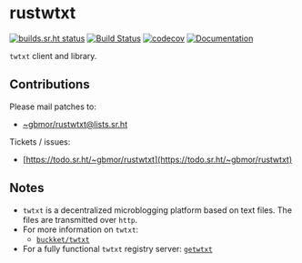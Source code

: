 # rustwtxt
[![builds.sr.ht status](https://builds.sr.ht/~gbmor/rustwtxt.svg)](https://builds.sr.ht/~gbmor/rustwtxt?) [![Build Status](https://travis-ci.com/rustwtxt/rustwtxt.svg?branch=master)](https://travis-ci.com/rustwtxt/rustwtxt) [![codecov](https://codecov.io/gh/rustwtxt/rustwtxt/branch/master/graph/badge.svg?token=4DfKP7oHRQ)](https://codecov.io/gh/rustwtxt/rustwtxt) [![Documentation](https://img.shields.io/badge/docs.rs-%E2%9C%93-brightgreen)](https://docs.rs/rustwtxt)

`twtxt` client and library.

## Contributions

Please mail patches to:
* [~gbmor/rustwtxt@lists.sr.ht](mailto:~gbmor/rustwtxt@lists.sr.ht)

Tickets / issues:
* [https://todo.sr.ht/~gbmor/rustwtxt](https://todo.sr.ht/~gbmor/rustwtxt)

## Notes
* `twtxt` is a decentralized microblogging platform based on text files. 
The files are transmitted over `http`. 
* For more information on `twtxt`:
  * [`buckket/twtxt`](https://github.com/buckket/twtxt)
* For a fully functional `twtxt` registry server: [`getwtxt`](https://github.com/getwtxt)
